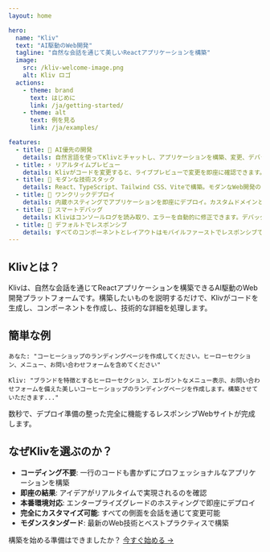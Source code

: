 ```yaml
---
layout: home

hero:
  name: "Kliv"
  text: "AI駆動のWeb開発"
  tagline: "自然な会話を通じて美しいReactアプリケーションを構築"
  image:
    src: /kliv-welcome-image.png
    alt: Kliv ロゴ
  actions:
    - theme: brand
      text: はじめに
      link: /ja/getting-started/
    - theme: alt
      text: 例を見る
      link: /ja/examples/

features:
  - title: 🤖 AI優先の開発
    details: 自然言語を使ってKlivとチャットし、アプリケーションを構築、変更、デバッグできます。手動でコードを書く必要はありません。
  - title: ⚡ リアルタイムプレビュー
    details: Klivがコードを変更すると、ライブプレビューで変更を即座に確認できます。見たものがそのまま得られます。
  - title: 🎨 モダンな技術スタック
    details: React、TypeScript、Tailwind CSS、Viteで構築。モダンなWeb開発のすべての利点を享受できます。
  - title: 🚀 ワンクリックデプロイ
    details: 内蔵ホスティングでアプリケーションを即座にデプロイ。カスタムドメインとSSLが含まれています。
  - title: 🔧 スマートデバッグ
    details: Klivはコンソールログを読み取り、エラーを自動的に修正できます。デバッグ時間を短縮し、構築時間を増やします。
  - title: 📱 デフォルトでレスポンシブ
    details: すべてのコンポーネントとレイアウトはモバイルファーストでレスポンシブです。アプリはすべてのデバイスで完璧に動作します。
---
```


## Klivとは？

Klivは、自然な会話を通じてReactアプリケーションを構築できるAI駆動のWeb開発プラットフォームです。構築したいものを説明するだけで、Klivがコードを生成し、コンポーネントを作成し、技術的な詳細を処理します。

## 簡単な例

```
あなた: "コーヒーショップのランディングページを作成してください。ヒーローセクション、メニュー、お問い合わせフォームを含めてください"

Kliv: "ブランドを特徴とするヒーローセクション、エレガントなメニュー表示、お問い合わせフォームを備えた美しいコーヒーショップのランディングページを作成します。構築させていただきます..."
```

数秒で、デプロイ準備の整った完全に機能するレスポンシブWebサイトが完成します。

## なぜKlivを選ぶのか？

- **コーディング不要**: 一行のコードも書かずにプロフェッショナルなアプリケーションを構築
- **即座の結果**: アイデアがリアルタイムで実現されるのを確認
- **本番環境対応**: エンタープライズグレードのホスティングで即座にデプロイ
- **完全にカスタマイズ可能**: すべての側面を会話を通じて変更可能
- **モダンスタンダード**: 最新のWeb技術とベストプラクティスで構築

構築を始める準備はできましたか？ [今すぐ始める →](/ja/getting-started/)
